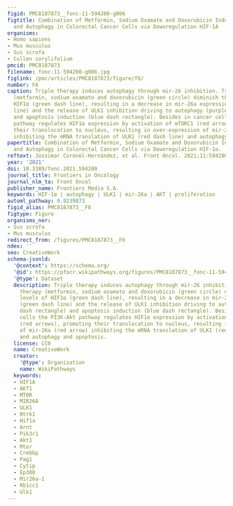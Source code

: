 ```yaml
---
figid: PMC8187873__fonc-11-594200-g006
figtitle: Combination of Metformin, Sodium Oxamate and Doxorubicin Induces Apoptosis
  and Autophagy in Colorectal Cancer Cells via Downregulation HIF-1A
organisms:
- Homo sapiens
- Mus musculus
- Sus scrofa
- Cullen corylifolium
pmcid: PMC8187873
filename: fonc-11-594200-g006.jpg
figlink: /pmc/articles/PMC8187873/figure/f6/
number: F6
caption: Triple therapy induces autophagy through mir-26 inhibition. Triple therapy
  (metformin, sodium oxamato and doxorubicin (green circle) diminish the levels of
  HIF1α (green dash line), resulting in a decrease in mir-26a expression (green dash
  line) and the release of ULK1 inhibition driving to autophagy (purple dash rectangle)
  and apoptosis induction (blue dash rectangle). Besides in cancer cells the PI3K-Akt
  pathway regulates HIF1α expression by activation of mTORC1 (red arrows), promoting
  their translocation to nucleus, resulting in over-expression of mir-26a (red arrow)
  inhibiting the mRNA translation of ULK1 (red dash line) and autophagy and apoptosis.
papertitle: Combination of Metformin, Sodium Oxamate and Doxorubicin Induces Apoptosis
  and Autophagy in Colorectal Cancer Cells via Downregulation HIF-1α.
reftext: Jossimar Coronel-Hernández, et al. Front Oncol. 2021;11:594200.
year: '2021'
doi: 10.3389/fonc.2021.594200
journal_title: Frontiers in Oncology
journal_nlm_ta: Front Oncol
publisher_name: Frontiers Media S.A.
keywords: HIF-1α | autophagy | ULK1 | mir-26a | AKT | proliferation
automl_pathway: 0.9239873
figid_alias: PMC8187873__F6
figtype: Figure
organisms_ner:
- Sus scrofa
- Mus musculus
redirect_from: /figures/PMC8187873__F6
ndex: ''
seo: CreativeWork
schema-jsonld:
  '@context': https://schema.org/
  '@id': https://pfocr.wikipathways.org/figures/PMC8187873__fonc-11-594200-g006.html
  '@type': Dataset
  description: Triple therapy induces autophagy through mir-26 inhibition. Triple
    therapy (metformin, sodium oxamato and doxorubicin (green circle) diminish the
    levels of HIF1α (green dash line), resulting in a decrease in mir-26a expression
    (green dash line) and the release of ULK1 inhibition driving to autophagy (purple
    dash rectangle) and apoptosis induction (blue dash rectangle). Besides in cancer
    cells the PI3K-Akt pathway regulates HIF1α expression by activation of mTORC1
    (red arrows), promoting their translocation to nucleus, resulting in over-expression
    of mir-26a (red arrow) inhibiting the mRNA translation of ULK1 (red dash line)
    and autophagy and apoptosis.
  license: CC0
  name: CreativeWork
  creator:
    '@type': Organization
    name: WikiPathways
  keywords:
  - HIF1A
  - AKT1
  - MTOR
  - MIR26A
  - ULK1
  - Ntrk1
  - Hif1a
  - Arnt
  - Pik3r1
  - Akt1
  - Mtor
  - Crebbp
  - Pag1
  - Cytip
  - Ep300
  - Mir26a-1
  - Rb1cc1
  - Ulk1
---
```

